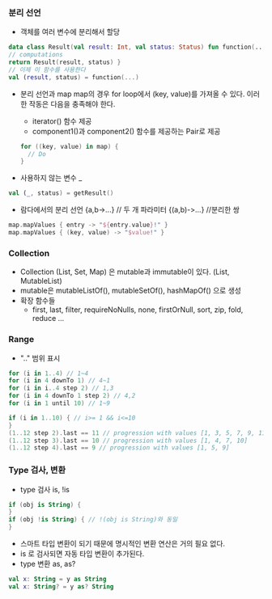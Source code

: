 ### 분리 선언
- 객체를 여러 변수에 분리해서 할당
```kotlin
data class Result(val result: Int, val status: Status) fun function(...): Result {
// computations
return Result(result, status) }
// 이제 이 함수를 사용한다
val (result, status) = function(...)
```

- 분리 선언과 map 
map의 경우 for loop에서 (key, value)를 가져올 수 있다. 
이러한 작동은 다음을 충족해야 한다.

  - iterator() 함수 제공
  - component1()과 component2() 함수를 제공하는 Pair로 제공
  ```kotlin
  for ((key, value) in map) { 
    // Do
  }
  ```
  
- 사용하지 않는 변수 _
```kotlin
val (_, status) = getResult()
```

- 람다에서의 분리 선언
  {a,b->...} // 두 개 파라미터 
  {(a,b)->...} //분리한 쌍
```kotlin
map.mapValues { entry -> "${entry.value}!" }
map.mapValues { (key, value) -> "$value!" }
```

### Collection
- Collection (List, Set, Map) 은 mutable과 immutable이 있다. (List<Int>, MutableList<Int>)
- mutable은 mutableListOf(), mutableSetOf(), hashMapOf() 으로 생성
- 확장 함수들
  - first, last, filter, requireNoNulls, none, firstOrNull, sort, zip, fold, reduce ...
  
### Range
- ".." 범위 표시
```kotlin
for (i in 1..4) // 1~4
for (i in 4 downTo 1) // 4~1
for (i in i..4 step 2) // 1,3
for (i in 4 downTo 1 step 2) // 4,2
for (i in 1 until 10) // 1~9

if (i in 1..10) { // i>= 1 && i<=10
}
(1..12 step 2).last == 11 // progression with values [1, 3, 5, 7, 9, 11] 
(1..12 step 3).last == 10 // progression with values [1, 4, 7, 10] 
(1..12 step 4).last == 9 // progression with values [1, 5, 9]
```

### Type 검사, 변환
- type 검사 is, !is
```kotlin
if (obj is String) {
}
if (obj !is String) { // !(obj is String)와 동일
}
```
  - 스마트 타입 변환이 되기 때문에 명시적인 변환 연산은 거의 필요 없다.
  - is 로 검사되면 자동 타입 변환이 추가된다.
- type 변환 as, as?
```kotlin
val x: String = y as String
val x: String? = y as? String
```
